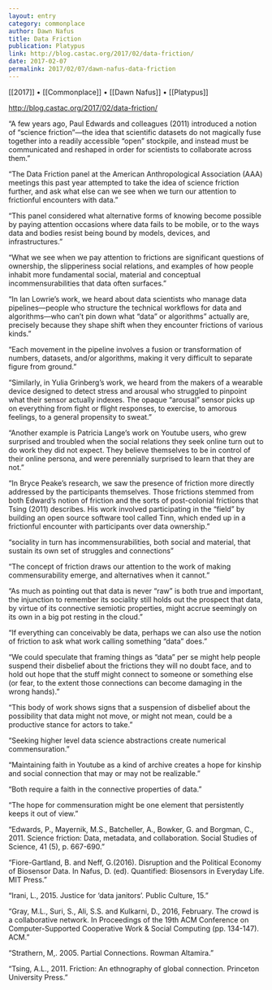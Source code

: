 ```yaml
---
layout: entry
category: commonplace
author: Dawn Nafus
title: Data Friction
publication: Platypus
link: http://blog.castac.org/2017/02/data-friction/
date: 2017-02-07
permalink: 2017/02/07/dawn-nafus-data-friction
---
```


[[2017]] • [[Commonplace]] • [[Dawn Nafus]] • [[Platypus]] 

http://blog.castac.org/2017/02/data-friction/

“A few years ago, Paul Edwards and colleagues (2011) introduced a notion of “science friction”—the idea that scientific datasets do not magically fuse together into a readily accessible “open” stockpile, and instead must be communicated and reshaped in order for scientists to collaborate across them.”

“The Data Friction panel at the American Anthropological Association (AAA) meetings this past year attempted to take the idea of science friction further, and ask what else can we see when we turn our attention to frictionful encounters with data.”

“This panel considered what alternative forms of knowing become possible by paying attention occasions where data fails to be mobile, or to the ways data and bodies resist being bound by models, devices, and infrastructures.”

“What we see when we pay attention to frictions are significant questions of ownership, the slipperiness social relations, and examples of how people inhabit more fundamental social, material and conceptual incommensurabilities that data often surfaces.”

“In Ian Lowrie’s work, we heard about data scientists who manage data pipelines—people who structure the technical workflows for data and algorithms—who can’t pin down what “data” or algorithms” actually are, precisely because they shape shift when they encounter frictions of various kinds.”

“Each movement in the pipeline involves a fusion or transformation of numbers, datasets, and/or algorithms, making it very difficult to separate figure from ground.”

“Similarly, in Yulia Grinberg’s work, we heard from the makers of a wearable device designed to detect stress and arousal who struggled to pinpoint what their sensor actually indexes. The opaque “arousal” sensor picks up on everything from fight or flight responses, to exercise, to amorous feelings, to a general propensity to sweat.”

“Another example is Patricia Lange’s work on Youtube users, who grew surprised and troubled when the social relations they seek online turn out to do work they did not expect. They believe themselves to be in control of their online persona, and were perennially surprised to learn that they are not.”

“In Bryce Peake’s research, we saw the presence of friction more directly addressed by the participants themselves. Those frictions stemmed from both Edward’s notion of friction and the sorts of post-colonial frictions that Tsing (2011) describes. His work involved participating in the “field” by building an open source software tool called Tinn, which ended up in a frictionful encounter with participants over data ownership.”

“sociality in turn has incommensurabilities, both social and material, that sustain its own set of struggles and connections”

“The concept of friction draws our attention to the work of making commensurability emerge, and alternatives when it cannot.”

“As much as pointing out that data is never “raw” is both true and important, the injunction to remember its sociality still holds out the prospect that data, by virtue of its connective semiotic properties, might accrue seemingly on its own in a big pot resting in the cloud.”

“If everything can conceivably be data, perhaps we can also use the notion of friction to ask what work calling something “data” does.”

“We could speculate that framing things as “data” per se might help people suspend their disbelief about the frictions they will no doubt face, and to hold out hope that the stuff might connect to someone or something else (or fear, to the extent those connections can become damaging in the wrong hands).”

“This body of work shows signs that a suspension of disbelief about the possibility that data might not move, or might not mean, could be a productive stance for actors to take.”

“Seeking higher level data science abstractions create numerical commensuration.”

“Maintaining faith in Youtube as a kind of archive creates a hope for kinship and social connection that may or may not be realizable.”

“Both require a faith in the connective properties of data.”

“The hope for commensuration might be one element that persistently keeps it out of view.”

“Edwards, P., Mayernik, M.S., Batcheller, A., Bowker, G. and Borgman, C., 2011. Science friction: Data, metadata, and collaboration. Social Studies of Science, 41 (5), p. 667-690.”

“Fiore-Gartland, B. and Neff, G.(2016). Disruption and the Political Economy of Biosensor Data. In Nafus, D. (ed). Quantified: Biosensors in Everyday Life. MIT Press.”

“Irani, L., 2015. Justice for ‘data janitors’. Public Culture, 15.”

“Gray, M.L., Suri, S., Ali, S.S. and Kulkarni, D., 2016, February. The crowd is a collaborative network. In Proceedings of the 19th ACM Conference on Computer-Supported Cooperative Work & Social Computing (pp. 134-147). ACM.”

“Strathern, M,. 2005. Partial Connections. Rowman Altamira.”

“Tsing, A.L., 2011. Friction: An ethnography of global connection. Princeton University Press.”

